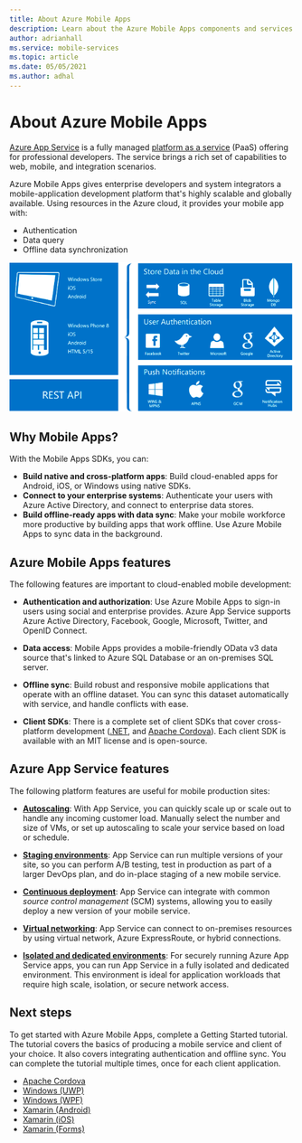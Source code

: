 ```yaml
---
title: About Azure Mobile Apps
description: Learn about the Azure Mobile Apps components and services.
author: adrianhall
ms.service: mobile-services
ms.topic: article
ms.date: 05/05/2021
ms.author: adhal
---
```


# About Azure Mobile Apps

[Azure App Service](/azure/app-service/overview) is a fully managed [platform as a service](https://azure.microsoft.com/overview/what-is-paas/) (PaaS) offering for professional developers. The service brings a rich set of capabilities to web, mobile, and integration scenarios.

Azure Mobile Apps gives enterprise developers and system integrators a mobile-application development platform that's highly scalable and globally available.  Using resources in the Azure cloud, it provides your mobile app with:

* Authentication
* Data query
* Offline data synchronization

![Visual overview of Azure Mobile Apps capabilities](./media/overview.png)

## Why Mobile Apps?

With the Mobile Apps SDKs, you can:

* **Build native and cross-platform apps**: Build cloud-enabled apps for Android, iOS, or Windows using native SDKs.
* **Connect to your enterprise systems**: Authenticate your users with Azure Active Directory, and connect to enterprise data stores.
* **Build offline-ready apps with data sync**: Make your mobile workforce more productive by building apps that work offline. Use Azure Mobile Apps to sync data in the background.

## Azure Mobile Apps features

The following features are important to cloud-enabled mobile development:

* **Authentication and authorization**: Use Azure Mobile Apps to sign-in users using social and enterprise provides.  Azure App Service supports Azure Active Directory, Facebook, Google, Microsoft, Twitter, and OpenID Connect.

* **Data access**: Mobile Apps provides a mobile-friendly OData v3 data source that's linked to Azure SQL Database or an on-premises SQL server.

* **Offline sync**: Build robust and responsive mobile applications that operate with an offline dataset. You can sync this dataset automatically with service, and handle conflicts with ease.

* **Client SDKs**: There is a complete set of client SDKs that cover cross-platform development ([.NET](howto/client/dotnet.md), and [Apache Cordova](howto/client/cordova.md)). Each client SDK is available with an MIT license and is open-source.

## Azure App Service features

The following platform features are useful for mobile production sites:

* [**Autoscaling**](/azure/app-service/manage-scale-up): With App Service, you can quickly scale up or scale out to handle any incoming customer load. Manually select the number and size of VMs, or set up autoscaling to scale your service based on load or schedule.

* [**Staging environments**](/azure/app-service/deploy-staging-slots): App Service can run multiple versions of your site, so you can perform A/B testing, test in production as part of a larger DevOps plan, and do in-place staging of a new mobile service.

* [**Continuous deployment**](/azure/app-service/deploy-continuous-deployment): App Service can integrate with common _source control management_ (SCM) systems, allowing you to easily deploy a new version of your mobile service.

* [**Virtual networking**](/azure/app-service/web-sites-integrate-with-vnet): App Service can connect to on-premises resources by using virtual network, Azure ExpressRoute, or hybrid connections.

* [**Isolated and dedicated environments**](/azure/app-service/environment/intro): For securely running Azure App Service apps, you can run App Service in a fully isolated and dedicated environment. This environment is ideal for application workloads that require high scale, isolation, or secure network access.

## Next steps

To get started with Azure Mobile Apps, complete a Getting Started tutorial. The tutorial covers the basics of producing a mobile service and client of your choice. It also covers integrating authentication and offline sync. You can complete the tutorial multiple times, once for each client application.

* [Apache Cordova](quickstarts/cordova/index.md)
* [Windows (UWP)](quickstarts/uwp/index.md)
* [Windows (WPF)](quickstarts/wpf/index.md)
* [Xamarin (Android)](quickstarts/xamarin-android/index.md)
* [Xamarin (iOS)](quickstarts/xamarin-ios/index.md)
* [Xamarin (Forms)](quickstarts/xamarin-forms/index.md)
